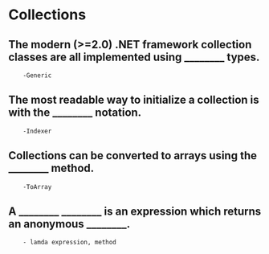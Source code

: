 # Collections

## The modern (>=2.0) .NET framework collection classes are all implemented using ________ types.
		-Generic

## The most readable way to initialize a collection is with the ________ notation.
		-Indexer

## Collections can be converted to arrays using the ________ method.
		-ToArray

## A ________ ________ is an expression which returns an anonymous ________.
		- lamda expression, method